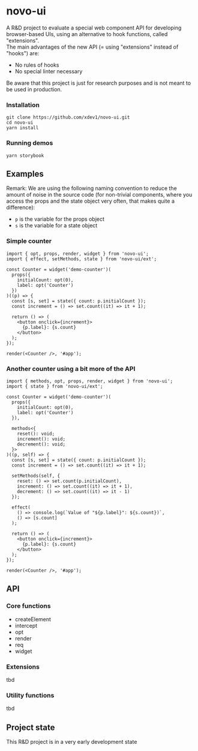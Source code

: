 # novo-ui

A R&D project to evaluate a special web component API for developing browser-based UIs, using an alternative to hook functions, called "extensions".
<br />
The main advantages of the new API (= using "extensions" instead of "hooks") are:

- No rules of hooks
- No special linter necessary

Be aware that this project is just for research purposes and is not meant to be used in production.

### Installation

```
git clone https://github.com/xdev1/novo-ui.git
cd novo-ui
yarn install
```

### Running demos

```
yarn storybook
```

## Examples

Remark: We are using the following naming convention to
reduce the amount of noise in the source code (for non-trivial
components, where you access the props and the state object
very often, that makes quite a difference):

- `p` is the variable for the props object
- `s` is the variable for a state object

### Simple counter

```tsx
import { opt, props, render, widget } from 'novo-ui';
import { effect, setMethods, state } from 'novo-ui/ext';

const Counter = widget('demo-counter')(
  props({
    initialCount: opt(0),
    label: opt('Counter')
  })
)((p) => {
  const [s, set] = state({ count: p.initialCount });
  const increment = () => set.count((it) => it + 1);

  return () => (
    <button onclick={increment}>
      {p.label}: {s.count}
    </button>
  );
});

render(<Counter />, '#app');
```

### Another counter using a bit more of the API

```tsx
import { methods, opt, props, render, widget } from 'novo-ui';
import { state } from 'novo-ui/ext';

const Counter = widget('demo-counter')(
  props({
    initialCount: opt(0),
    label: opt('Counter')
  }),

  methods<{
    reset(): void;
    increment(): void;
    decrement(): void;
  }>
)((p, self) => {
  const [s, set] = state({ count: p.initialCount });
  const increment = () => set.count((it) => it + 1);

  setMethods(self, {
    reset: () => set.count(p.initialCount),
    increment: () => set.count((it) => it + 1),
    decrement: () => set.count((it) => it - 1)
  });

  effect(
    () => console.log(`Value of "${p.label}": ${s.count})`,
    () => [s.count]
  );

  return () => (
    <button onclick={increment}>
      {p.label}: {s.count}
    </button>
  );
});

render(<Counter />, '#app');
```

## API

### Core functions

- createElement
- intercept
- opt
- render
- req
- widget

### Extensions

tbd

### Utility functions

tbd

## Project state

This R&D project is in a very early development state
